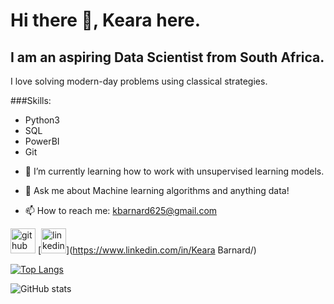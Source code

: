 # Hi there 👋,  Keara here.
## I am an aspiring Data Scientist from South Africa.

I love solving modern-day problems using classical strategies.

###Skills: 
* Python3 
* SQL 
* PowerBI 
* Git

- 🌱 I’m currently learning how to work with unsupervised learning models. 
- 💬 Ask me about Machine learning algorithms and anything data! 



- 📫 How to reach me: kbarnard625@gmail.com 


[<img src='https://cdn.jsdelivr.net/npm/simple-icons@3.0.1/icons/github.svg' alt='github' height='40'>](https://github.com/KearaB)  [<img src='https://cdn.jsdelivr.net/npm/simple-icons@3.0.1/icons/linkedin.svg' alt='linkedin' height='40'>](https://www.linkedin.com/in/Keara Barnard/)  

[![Top Langs](https://github-readme-stats.vercel.app/api/top-langs/?username=KearaB)](https://github.com/anuraghazra/github-readme-stats)

![GitHub stats](https://github-readme-stats.vercel.app/api?username=KearaB&show_icons=true)  

